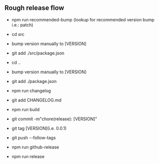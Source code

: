 ## Rough release flow

- npm run recommended-bump (lookup for recommended version bump i.e.: patch)
- cd src
- bump version manually to [VERSION]
- git add ./src/package.json
- cd ..
- bump version manually to [VERSION]
- git add ./package.json

- npm run changelog
- git add CHANGELOG.md

- npm run build

- git commit -m"chore(release): [VERSION]"
- git tag [VERSION](i.e. 0.0.1)
- git push --follow-tags

- npm run github-release
- npm run release
